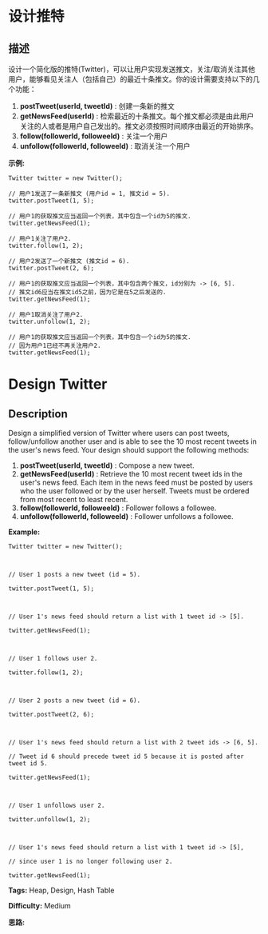# 设计推特

## 描述

设计一个简化版的推特(Twitter)，可以让用户实现发送推文，关注/取消关注其他用户，能够看见关注人（包括自己）的最近十条推文。你的设计需要支持以下的几个功能：

  1. **postTweet(userId, tweetId)** : 创建一条新的推文
  2. **getNewsFeed(userId)** : 检索最近的十条推文。每个推文都必须是由此用户关注的人或者是用户自己发出的。推文必须按照时间顺序由最近的开始排序。
  3. **follow(followerId, followeeId)** : 关注一个用户
  4. **unfollow(followerId, followeeId)** : 取消关注一个用户

**示例:**

    
    
    Twitter twitter = new Twitter();
    
    // 用户1发送了一条新推文 (用户id = 1, 推文id = 5).
    twitter.postTweet(1, 5);
    
    // 用户1的获取推文应当返回一个列表，其中包含一个id为5的推文.
    twitter.getNewsFeed(1);
    
    // 用户1关注了用户2.
    twitter.follow(1, 2);
    
    // 用户2发送了一个新推文 (推文id = 6).
    twitter.postTweet(2, 6);
    
    // 用户1的获取推文应当返回一个列表，其中包含两个推文，id分别为 -> [6, 5].
    // 推文id6应当在推文id5之前，因为它是在5之后发送的.
    twitter.getNewsFeed(1);
    
    // 用户1取消关注了用户2.
    twitter.unfollow(1, 2);
    
    // 用户1的获取推文应当返回一个列表，其中包含一个id为5的推文.
    // 因为用户1已经不再关注用户2.
    twitter.getNewsFeed(1);
    



# Design Twitter

## Description



Design a simplified version of Twitter where users can post tweets, follow/unfollow another user and is able to see the 10 most recent tweets in the user's news feed. Your design should support the following methods:

  1. **postTweet(userId, tweetId)** : Compose a new tweet.
  2. **getNewsFeed(userId)** : Retrieve the 10 most recent tweet ids in the user's news feed. Each item in the news feed must be posted by users who the user followed or by the user herself. Tweets must be ordered from most recent to least recent.
  3. **follow(followerId, followeeId)** : Follower follows a followee.
  4. **unfollow(followerId, followeeId)** : Follower unfollows a followee.

**Example:**

    
    
    Twitter twitter = new Twitter();
    
    // User 1 posts a new tweet (id = 5).
    twitter.postTweet(1, 5);
    
    // User 1's news feed should return a list with 1 tweet id -> [5].
    twitter.getNewsFeed(1);
    
    // User 1 follows user 2.
    twitter.follow(1, 2);
    
    // User 2 posts a new tweet (id = 6).
    twitter.postTweet(2, 6);
    
    // User 1's news feed should return a list with 2 tweet ids -> [6, 5].
    // Tweet id 6 should precede tweet id 5 because it is posted after tweet id 5.
    twitter.getNewsFeed(1);
    
    // User 1 unfollows user 2.
    twitter.unfollow(1, 2);
    
    // User 1's news feed should return a list with 1 tweet id -> [5],
    // since user 1 is no longer following user 2.
    twitter.getNewsFeed(1);
    


**Tags:** Heap, Design, Hash Table

**Difficulty:** Medium

**思路:**
